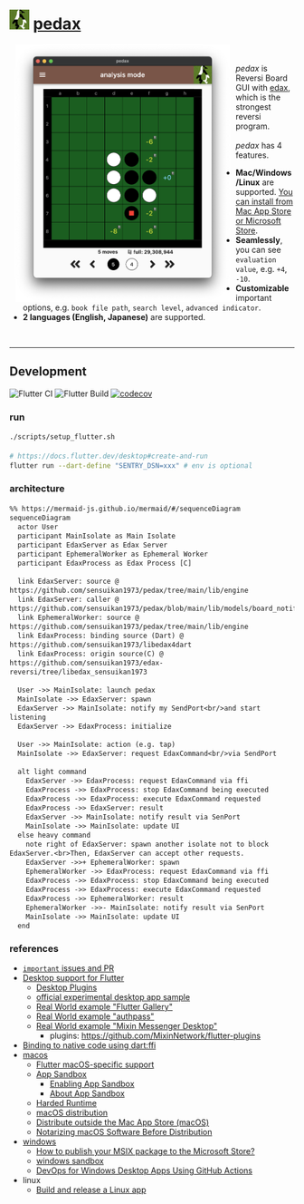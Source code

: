 <h1>
<img src="https://github.com/sensuikan1973/pedax/blob/main/assets/images/pedax_logo.png?raw=true" alt="pedax_logo" height="35"/>
<a href="https://sensuikan1973.github.io/pedax/">pedax</a>
</h1>

<img align="left" src="https://raw.githubusercontent.com/sensuikan1973/pedax/main/website/static/img/en/analysis_mode_board_view.png" alt="screenshot_macos" width="380" hspace="10">
<div>
  <br/>
  <br/>
  <em>pedax</em> is Reversi Board GUI with <a href="https://sensuikan1973.github.io/edax-reversi">edax</a>, which is the strongest reversi program.
  <br/>
  <br/>
  <em>pedax</em> has 4 features.
  <ul>
    <li>
      <b>Mac/Windows/Linux</b> are supported. <a href="https://sensuikan1973.github.io/pedax/">You can install from Mac App Store or Microsoft Store</a>.
    </li>
    <li>
      <b>Seamlessly</b>, you can see <code>evaluation value</code>, e.g. <code>+4</code>, <code>-10</code>.
    </li>
    <li>
      <b>Customizable</b> important options, e.g. <code>book file path</code>, <code>search level</code>, <code>advanced indicator</code>.
    </li>
    <li>
      <b>2 languages (English, Japanese)</b> are supported.
    </li>
  </ul>
</div>
<br clear="all">

---

## Development

![Flutter CI](https://github.com/sensuikan1973/pedax/workflows/Flutter%20CI/badge.svg)
![Flutter Build](https://github.com/sensuikan1973/pedax/workflows/Flutter%20Build/badge.svg)
[![codecov](https://codecov.io/gh/sensuikan1973/pedax/branch/main/graph/badge.svg?token=DoMWFhOPN3)](https://codecov.io/gh/sensuikan1973/pedax)

### run

```sh
./scripts/setup_flutter.sh

# https://docs.flutter.dev/desktop#create-and-run
flutter run --dart-define "SENTRY_DSN=xxx" # env is optional
```

### architecture

```mermaid
%% https://mermaid-js.github.io/mermaid/#/sequenceDiagram
sequenceDiagram
  actor User
  participant MainIsolate as Main Isolate
  participant EdaxServer as Edax Server
  participant EphemeralWorker as Ephemeral Worker
  participant EdaxProcess as Edax Process [C]

  link EdaxServer: source @ https://github.com/sensuikan1973/pedax/tree/main/lib/engine
  link EdaxServer: caller @ https://github.com/sensuikan1973/pedax/blob/main/lib/models/board_notifier.dart
  link EphemeralWorker: source @ https://github.com/sensuikan1973/pedax/tree/main/lib/engine
  link EdaxProcess: binding source (Dart) @ https://github.com/sensuikan1973/libedax4dart
  link EdaxProcess: origin source(C) @ https://github.com/sensuikan1973/edax-reversi/tree/libedax_sensuikan1973

  User ->> MainIsolate: launch pedax
  MainIsolate ->> EdaxServer: spawn
  EdaxServer ->> MainIsolate: notify my SendPort<br/>and start listening
  EdaxServer ->> EdaxProcess: initialize

  User ->> MainIsolate: action (e.g. tap)
  MainIsolate ->> EdaxServer: request EdaxCommand<br/>via SendPort

  alt light command
    EdaxServer ->> EdaxProcess: request EdaxCommand via ffi
    EdaxProcess ->> EdaxProcess: stop EdaxCommand being executed
    EdaxProcess ->> EdaxProcess: execute EdaxCommand requested
    EdaxProcess ->> EdaxServer: result
    EdaxServer ->> MainIsolate: notify result via SenPort
    MainIsolate ->> MainIsolate: update UI
  else heavy command
    note right of EdaxServer: spawn another isolate not to block EdaxServer.<br>Then, EdaxServer can accept other requests.
    EdaxServer ->>+ EphemeralWorker: spawn
    EphemeralWorker ->> EdaxProcess: request EdaxCommand via ffi
    EdaxProcess ->> EdaxProcess: stop EdaxCommand being executed
    EdaxProcess ->> EdaxProcess: execute EdaxCommand requested
    EdaxProcess ->> EphemeralWorker: result
    EphemeralWorker ->>- MainIsolate: notify result via SenPort
    MainIsolate ->> MainIsolate: update UI
  end
```

### references

- [`important` issues and PR](https://github.com/sensuikan1973/pedax/issues?q=label%3Aimportant+)
- [Desktop support for Flutter](https://flutter.dev/desktop)
  - [Desktop Plugins](https://github.com/google/flutter-desktop-embedding/tree/master/plugins)
  - [official experimental desktop app sample](https://github.com/flutter/samples/tree/master/experimental/desktop_photo_search)
  - [Real World example "Flutter Gallery"](https://github.com/flutter/gallery)
  - [Real World example "authpass"](https://github.com/authpass/authpass)
  - [Real World example "Mixin Messenger Desktop"](https://github.com/MixinNetwork/flutter-app)
    - plugins: https://github.com/MixinNetwork/flutter-plugins
- [Binding to native code using dart:ffi](https://flutter.dev/docs/development/platform-integration/c-interop)
- [macos](https://developer.apple.com/account/#/overview)
  - [Flutter macOS-specific support](https://flutter.dev/desktop#macos-specific-support)
  - [App Sandbox](https://developer.apple.com/documentation/security/app_sandbox)
    - [Enabling App Sandbox](https://developer.apple.com/library/archive/documentation/Miscellaneous/Reference/EntitlementKeyReference/Chapters/EnablingAppSandbox.html#//apple_ref/doc/uid/TP40011195-CH4-SW1)
    - [About App Sandbox](https://developer.apple.com/library/archive/documentation/Security/Conceptual/AppSandboxDesignGuide/AboutAppSandbox/AboutAppSandbox.html#//apple_ref/doc/uid/TP40011183-CH1-SW1)
  - [Harded Runtime](https://developer.apple.com/documentation/security/hardened_runtime)
  - [macOS distribution](https://developer.apple.com/jp/macos/distribution/)
  - [Distribute outside the Mac App Store (macOS)](https://help.apple.com/xcode/mac/current/#/dev033e997ca)
  - [Notarizing macOS Software Before Distribution](https://developer.apple.com/documentation/xcode/notarizing_macos_software_before_distribution)
- [windows](https://partner.microsoft.com/ja-jp/dashboard/windows/overview)
  - [How to publish your MSIX package to the Microsoft Store?](https://www.advancedinstaller.com/msix-publish-microsoft-store.html)
  - [windows sandbox](https://docs.microsoft.com/ja-jp/windows/security/threat-protection/windows-sandbox/windows-sandbox-overview)
  - [DevOps for Windows Desktop Apps Using GitHub Actions](https://github.com/microsoft/github-actions-for-desktop-apps)
- linux
  - [Build and release a Linux app](https://flutter.dev/docs/deployment/linux)
